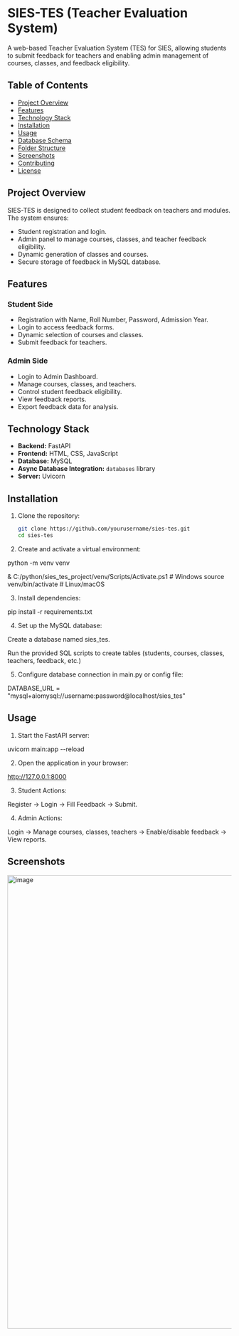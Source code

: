 # SIES-TES (Teacher Evaluation System)

A web-based Teacher Evaluation System (TES) for SIES, allowing students to submit feedback for teachers and enabling admin management of courses, classes, and feedback eligibility.

## Table of Contents

- [Project Overview](#project-overview)
- [Features](#features)
- [Technology Stack](#technology-stack)
- [Installation](#installation)
- [Usage](#usage)
- [Database Schema](#database-schema)
- [Folder Structure](#folder-structure)
- [Screenshots](#screenshots)
- [Contributing](#contributing)
- [License](#license)

## Project Overview

SIES-TES is designed to collect student feedback on teachers and modules. The system ensures:

- Student registration and login.
- Admin panel to manage courses, classes, and teacher feedback eligibility.
- Dynamic generation of classes and courses.
- Secure storage of feedback in MySQL database.

## Features

### Student Side
- Registration with Name, Roll Number, Password, Admission Year.
- Login to access feedback forms.
- Dynamic selection of courses and classes.
- Submit feedback for teachers.

### Admin Side
- Login to Admin Dashboard.
- Manage courses, classes, and teachers.
- Control student feedback eligibility.
- View feedback reports.
- Export feedback data for analysis.

## Technology Stack

- **Backend:** FastAPI  
- **Frontend:** HTML, CSS, JavaScript  
- **Database:** MySQL  
- **Async Database Integration:** `databases` library  
- **Server:** Uvicorn  

## Installation

1. Clone the repository:
   ```bash
   git clone https://github.com/yourusername/sies-tes.git
   cd sies-tes

2. Create and activate a virtual environment:

python -m venv venv

& C:/python/sies_tes_project/venv/Scripts/Activate.ps1     # Windows
source venv/bin/activate   # Linux/macOS

3. Install dependencies:

pip install -r requirements.txt

4. Set up the MySQL database:

Create a database named sies_tes.

Run the provided SQL scripts to create tables (students, courses, classes, teachers, feedback, etc.)

5. Configure database connection in main.py or config file:

DATABASE_URL = "mysql+aiomysql://username:password@localhost/sies_tes"

## Usage

1. Start the FastAPI server:

uvicorn main:app --reload


2. Open the application in your browser:

http://127.0.0.1:8000

3. Student Actions:

Register → Login → Fill Feedback → Submit.

4. Admin Actions:

Login → Manage courses, classes, teachers → Enable/disable feedback → View reports.

## Screenshots
<img width="1920" height="1020" alt="image" src="https://github.com/user-attachments/assets/73dfdc09-c6ce-437d-875b-888ed8a500cb" />
